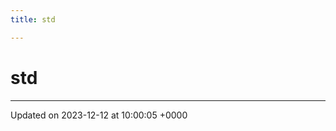 ```yaml
---
title: std

---
```


# std








-------------------------------

Updated on 2023-12-12 at 10:00:05 +0000